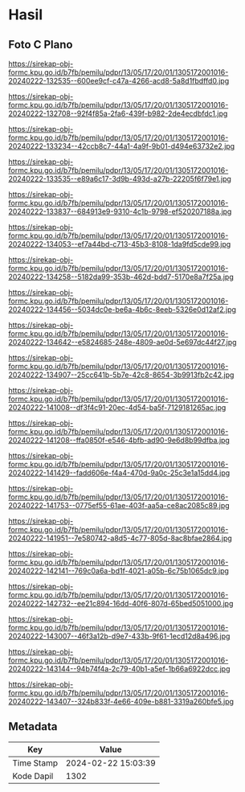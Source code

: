 # Hasil

## Foto C Plano

https://sirekap-obj-formc.kpu.go.id/b7fb/pemilu/pdpr/13/05/17/20/01/1305172001016-20240222-132535--600ee9cf-c47a-4266-acd8-5a8d1fbdffd0.jpg

https://sirekap-obj-formc.kpu.go.id/b7fb/pemilu/pdpr/13/05/17/20/01/1305172001016-20240222-132708--92f4f85a-2fa6-439f-b982-2de4ecdbfdc1.jpg

https://sirekap-obj-formc.kpu.go.id/b7fb/pemilu/pdpr/13/05/17/20/01/1305172001016-20240222-133234--42ccb8c7-44a1-4a9f-9b01-d494e63732e2.jpg

https://sirekap-obj-formc.kpu.go.id/b7fb/pemilu/pdpr/13/05/17/20/01/1305172001016-20240222-133535--e89a6c17-3d9b-493d-a27b-22205f6f79e1.jpg

https://sirekap-obj-formc.kpu.go.id/b7fb/pemilu/pdpr/13/05/17/20/01/1305172001016-20240222-133837--684913e9-9310-4c1b-9798-ef520207188a.jpg

https://sirekap-obj-formc.kpu.go.id/b7fb/pemilu/pdpr/13/05/17/20/01/1305172001016-20240222-134053--ef7a44bd-c713-45b3-8108-1da9fd5cde99.jpg

https://sirekap-obj-formc.kpu.go.id/b7fb/pemilu/pdpr/13/05/17/20/01/1305172001016-20240222-134258--5182da99-353b-462d-bdd7-5170e8a7f25a.jpg

https://sirekap-obj-formc.kpu.go.id/b7fb/pemilu/pdpr/13/05/17/20/01/1305172001016-20240222-134456--5034dc0e-be6a-4b6c-8eeb-5326e0d12af2.jpg

https://sirekap-obj-formc.kpu.go.id/b7fb/pemilu/pdpr/13/05/17/20/01/1305172001016-20240222-134642--e5824685-248e-4809-ae0d-5e697dc44f27.jpg

https://sirekap-obj-formc.kpu.go.id/b7fb/pemilu/pdpr/13/05/17/20/01/1305172001016-20240222-134907--25cc641b-5b7e-42c8-8654-3b9913fb2c42.jpg

https://sirekap-obj-formc.kpu.go.id/b7fb/pemilu/pdpr/13/05/17/20/01/1305172001016-20240222-141008--df3f4c91-20ec-4d54-ba5f-7129181265ac.jpg

https://sirekap-obj-formc.kpu.go.id/b7fb/pemilu/pdpr/13/05/17/20/01/1305172001016-20240222-141208--ffa0850f-e546-4bfb-ad90-9e6d8b99dfba.jpg

https://sirekap-obj-formc.kpu.go.id/b7fb/pemilu/pdpr/13/05/17/20/01/1305172001016-20240222-141429--fadd606e-f4a4-470d-9a0c-25c3e1a15dd4.jpg

https://sirekap-obj-formc.kpu.go.id/b7fb/pemilu/pdpr/13/05/17/20/01/1305172001016-20240222-141753--0775ef55-61ae-403f-aa5a-ce8ac2085c89.jpg

https://sirekap-obj-formc.kpu.go.id/b7fb/pemilu/pdpr/13/05/17/20/01/1305172001016-20240222-141951--7e580742-a8d5-4c77-805d-8ac8bfae2864.jpg

https://sirekap-obj-formc.kpu.go.id/b7fb/pemilu/pdpr/13/05/17/20/01/1305172001016-20240222-142141--769c0a6a-bd1f-4021-a05b-6c75b1065dc9.jpg

https://sirekap-obj-formc.kpu.go.id/b7fb/pemilu/pdpr/13/05/17/20/01/1305172001016-20240222-142732--ee21c894-16dd-40f6-807d-65bed5051000.jpg

https://sirekap-obj-formc.kpu.go.id/b7fb/pemilu/pdpr/13/05/17/20/01/1305172001016-20240222-143007--46f3a12b-d9e7-433b-9f61-1ecd12d8a496.jpg

https://sirekap-obj-formc.kpu.go.id/b7fb/pemilu/pdpr/13/05/17/20/01/1305172001016-20240222-143144--94b74f4a-2c79-40b1-a5ef-1b66a6922dcc.jpg

https://sirekap-obj-formc.kpu.go.id/b7fb/pemilu/pdpr/13/05/17/20/01/1305172001016-20240222-143407--324b833f-4e66-409e-b881-3319a260bfe5.jpg


## Metadata

| Key        | Value               |
| ---------- | ------------------- |
| Time Stamp | 2024-02-22 15:03:39 |
| Kode Dapil | 1302                |



